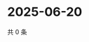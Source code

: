 # 2025-06-20

共 0 条

<!-- BEGIN ZHIHUVIDEO -->
<!-- 最后更新时间 Fri Jun 20 2025 13:13:07 GMT+0800 (China Standard Time) -->

<!-- END ZHIHUVIDEO -->
